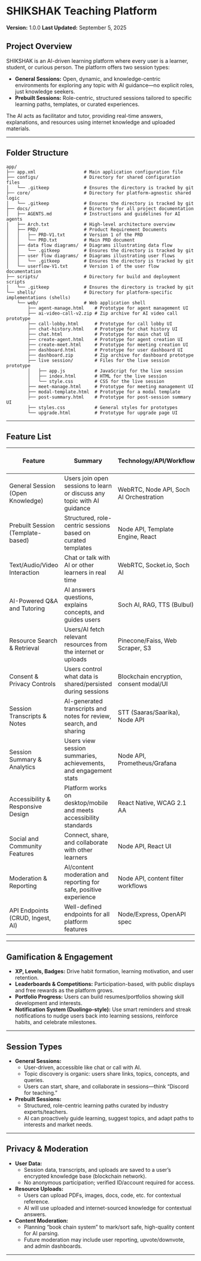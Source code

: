 # SHIKSHAK Teaching Platform

**Version:** 1.0.0
**Last Updated:** September 5, 2025

## Project Overview

SHIKSHAK is an AI-driven learning platform where every user is a learner, student, or curious person. The platform offers two session types:  
- **General Sessions:** Open, dynamic, and knowledge-centric environments for exploring any topic with AI guidance—no explicit roles, just knowledge seekers.
- **Prebuilt Sessions:** Role-centric, structured sessions tailored to specific learning paths, templates, or curated experiences.

The AI acts as facilitator and tutor, providing real-time answers, explanations, and resources using internet knowledge and uploaded materials.

---

## Folder Structure

```
app/
├── app.xml                  # Main application configuration file
├── configs/                 # Directory for shared configuration files
│   └── .gitkeep             # Ensures the directory is tracked by git
├── core/                    # Directory for platform-agnostic shared logic
│   └── .gitkeep             # Ensures the directory is tracked by git
├── docs/                    # Directory for all project documentation
│   ├── AGENTS.md            # Instructions and guidelines for AI agents
│   ├── Arch.txt             # High-level architecture overview
│   ├── PRD/                 # Product Requirement Documents
│   │   ├── PRD-V1.txt       # Version 1 of the PRD
│   │   └── PRD.txt          # Main PRD document
│   ├── data flow diagrams/  # Diagrams illustrating data flow
│   │   └── .gitkeep         # Ensures the directory is tracked by git
│   ├── user flow diagrams/  # Diagrams illustrating user flows
│   │   └── .gitkeep         # Ensures the directory is tracked by git
│   └── userflow-V1.txt      # Version 1 of the user flow documentation
├── scripts/                 # Directory for build and deployment scripts
│   └── .gitkeep             # Ensures the directory is tracked by git
└── shells/                  # Directory for platform-specific implementations (shells)
    └── web/                 # Web application shell
        ├── agent-manage.html    # Prototype for agent management UI
        ├── ai-video-call-v2.zip # Zip archive for AI video call prototype
        ├── call-lobby.html      # Prototype for call lobby UI
        ├── chat-history.html    # Prototype for chat history UI
        ├── chat.html            # Prototype for main chat UI
        ├── create-agent.html    # Prototype for agent creation UI
        ├── create-meet.html     # Prototype for meeting creation UI
        ├── dashboard.html       # Prototype for user dashboard UI
        ├── dashboard.zip        # Zip archive for dashboard prototype
        ├── live session/        # Files for the live session prototype
        │   ├── app.js           # JavaScript for the live session
        │   ├── index.html       # HTML for the live session
        │   └── style.css        # CSS for the live session
        ├── meet-manage.html     # Prototype for meeting management UI
        ├── modal-template.html  # Prototype for a modal template
        ├── post-summary.html    # Prototype for post-session summary UI
        ├── styles.css           # General styles for prototypes
        └── upgrade.html         # Prototype for upgrade page UI
```

---

## Feature List

| Feature                            | Summary                                                                 | Technology/API/Workflow                 | Recommendation (if not covered in PROTO)                |
|-------------------------------------|-------------------------------------------------------------------------|-----------------------------------------|---------------------------------------------------------|
| General Session (Open Knowledge)    | Users join open sessions to learn or discuss any topic with AI guidance | WebRTC, Node API, Soch AI Orchestration | UI for session browser and quick join                   |
| Prebuilt Session (Template-based)   | Structured, role-centric sessions based on curated templates            | Node API, Template Engine, React        | Add template/session gallery and onboarding flows        |
| Text/Audio/Video Interaction        | Chat or talk with AI or other learners in real time                     | WebRTC, Socket.io, Soch AI              | Mobile support, add group chat features                 |
| AI-Powered Q&A and Tutoring         | AI answers questions, explains concepts, and guides users               | Soch AI, RAG, TTS (Bulbul)              | Add toggle for AI depth/response style                  |
| Resource Search & Retrieval         | Users/AI fetch relevant resources from the internet or uploads          | Pinecone/Faiss, Web Scraper, S3         | Browser plugin for direct resource ingestion            |
| Consent & Privacy Controls          | Users control what data is shared/persisted during sessions             | Blockchain encryption, consent modal/UI | Add clear privacy dashboard and export tools            |
| Session Transcripts & Notes         | AI-generated transcripts and notes for review, search, and sharing      | STT (Saaras/Saarika), Node API           | Add export and highlight tools                          |
| Session Summary & Analytics         | Users view session summaries, achievements, and engagement stats        | Node API, Prometheus/Grafana             | Gamification UI and progress tracking                   |
| Accessibility & Responsive Design   | Platform works on desktop/mobile and meets accessibility standards      | React Native, WCAG 2.1 AA                | Audit for full compliance and touch/gesture support     |
| Social and Community Features       | Connect, share, and collaborate with other learners                     | Node API, React UI                       | Group chat, leaderboards, achievement sharing           |
| Moderation & Reporting              | AI/content moderation and reporting for safe, positive experience       | Node API, content filter workflows        | Add admin dashboard and moderation queue                |
| API Endpoints (CRUD, Ingest, AI)    | Well-defined endpoints for all platform features                        | Node/Express, OpenAPI spec                | Document endpoints and generate client SDK              |

---

## Gamification & Engagement

- **XP, Levels, Badges:** Drive habit formation, learning motivation, and user retention.
- **Leaderboards & Competitions:** Participation-based, with public displays and free rewards as the platform grows.
- **Portfolio Progress:** Users can build resumes/portfolios showing skill development and interests.
- **Notification System (Duolingo-style):** Use smart reminders and streak notifications to nudge users back into learning sessions, reinforce habits, and celebrate milestones.

---

## Session Types

- **General Sessions:**  
  - User-driven, accessible like chat or call with AI.
  - Topic discovery is organic: users share links, topics, concepts, and queries.
  - Users can start, share, and collaborate in sessions—think “Discord for teaching.”
- **Prebuilt Sessions:**  
  - Structured, role-centric learning paths curated by industry experts/teachers.
  - AI can proactively guide learning, suggest topics, and adapt paths to interests and market needs.

---

## Privacy & Moderation

- **User Data:**  
  - Session data, transcripts, and uploads are saved to a user’s encrypted knowledge base (blockchain network).
  - No anonymous participation; verified ID/account required for access.
- **Resource Uploads:**  
  - Users can upload PDFs, images, docs, code, etc. for contextual reference.
  - AI will use uploaded and internet-sourced knowledge for contextual answers.
- **Content Moderation:**  
  - Planning “book chain system” to mark/sort safe, high-quality content for AI parsing.
  - Future moderation may include user reporting, upvote/downvote, and admin dashboards.

---
